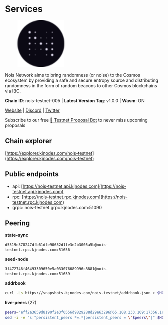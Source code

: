 # Services

<figure><img src="https://raw.githubusercontent.com/kj89/cosmos-images/main/logos/nois.png" width="150" alt=""><figcaption></figcaption></figure>

Nois Network aims to bring randomness (or noise)  to the Cosmos ecosystem by providing a safe and  secure entropy source and distributing randomness  in the form of random beacons to other Cosmos blockchains via IBC.

**Chain ID**: nois-testnet-005 | **Latest Version Tag**: v1.0.0 | **Wasm**: ON

[Website](https://nois.network) | [Discord](https://discord.gg/dHdpwtEb6F) | [Twitter](https://twitter.com/NoisRNG)



Subscribe to our free [🤖 Testnet Proposal Bot](https://t.me/kjnodes_testnet_proposal_bot) to never miss upcoming proposals


## Chain explorer
[https://explorer.kjnodes.com/nois-testnet](https://explorer.kjnodes.com/nois-testnet)

## Public endpoints

* api: [https://nois-testnet.api.kjnodes.com](https://nois-testnet.api.kjnodes.com)
* rpc: [https://nois-testnet.rpc.kjnodes.com](https://nois-testnet.rpc.kjnodes.com)
* grpc: nois-testnet.grpc.kjnodes.com:51090

## Peering

**state-sync**

```text
d5519e378247dfb61dfe90652d1fe3e2b3005a5b@nois-testnet.rpc.kjnodes.com:51656
```

**seed-node**

```text
3f472746f46493309650e5a033076689996c8881@nois-testnet.rpc.kjnodes.com:51659
```

**addrbook**
```bash
curl -Ls https://snapshots.kjnodes.com/nois-testnet/addrbook.json > $HOME/.noisd/config/addrbook.json
```

**live-peers** (27)
```bash
peers="eff2a3659d8190f2e3f0556d9829288d29e63296@65.108.233.109:17356,1e9f3c5da72edebe751b108aa52657b190c8991d@65.108.225.158:17356,4af23e5bbb434e58082054a7d97b41b62cdb4a83@195.201.197.4:30656,d5519e378247dfb61dfe90652d1fe3e2b3005a5b@65.109.68.190:51656,4f4cbbb89deacb0a1f395050567e96bb70f4a1ff@142.132.152.46:41656,457a8e8dcb3bef4d7a6fd7fcb3b97d1282ca029c@65.108.206.118:60856,65acf20f39df51e09027a2f204e359d57823a995@65.108.72.253:21656,35498a9c47c2901a097161cd5abc5bc758aa1b5c@38.242.158.85:51656,6d6164cd45c7c65ab76abd40f5ff683f72e7f50f@65.109.92.241:40136,80cb3138f2f951077c1e70686bb4f59e00cb1fad@135.181.18.112:55726,711a4b20ce63e3a69725d27c73145519a2a1b559@161.97.159.68:17356,1f1b67a13a6c9ef47cc21a9c71eeac1adc03e05b@176.9.10.239:26656,f7c0a82105152107c0e516056d0672d01a3a8582@88.99.56.200:26656,00c205b11dc2d2295749810722bb2e995a24c0c1@95.216.14.58:60656,c60e7d9dffdc2b97e9d8b36861ff2e077c863482@65.108.2.41:60656,e07c37d68a210ee89191543e64078c7b127aa6c4@65.108.78.101:30656,40250630b11b62814410129ed5dc29221e141a2f@65.108.72.233:26156,5c2a752c9b1952dbed075c56c600c3a79b58c395@195.3.220.135:27286,2b265b12688ea801b11672a47b67bb55433ccf37@185.198.27.109:26656,d30a17b9980314aadefd270f7ca9e4b810e94aca@5.166.240.95:51656,a87dc8b4e827a05fe5c46aea54999120c8252587@162.19.237.81:26656,4f581b36aac37da8766c9de4dc533b0740eb498d@38.242.222.52:26656,262c94509b076029f04f1274536c5f458ec2463a@65.109.93.100:37656,28a94656dd4ddde090d8dd3d89865db5b6cda0ce@95.217.58.111:26656,d82a26ef1cebfa8a57e7b06a4310b800740c1c6d@144.76.30.36:15648,2403cecea3dc5c6bcac9ff964095ac673fbc02ef@65.109.39.223:26636,bca6115a0d059d21781dcdc6bfa8149ec3961bb4@46.17.250.108:60556"
sed -i -e "s|^persistent_peers *=.*|persistent_peers = \"$peers\"|" $HOME/.noisd/config/config.toml
```
